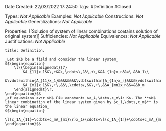 <br />
<br />

Date Created: 22/03/2022 17:24:50
Tags: #Definition #Closed 

Types: _Not Applicable_
Examples: _Not Applicable_
Constructions: _Not Applicable_
Generalizations: _Not Applicable_

Properties: [[Solution of system of linear combinations contains solution of original system]]
Sufficiencies: _Not Applicable_
Equivalences: _Not Applicable_
Justifications: _Not Applicable_

``` ad-Definition
title: Definition.

_Let $K$ be a field and consider the linear system_
$$\begin{equation}
    \l\{\begin{alignedat}{7}
        &A_{11}x_1&&\,+&&\,\cdots\,&&\,+\,&&A_{1n}x_n&&=\ &&b_1\\
        &\vdotswithin{A_{11}x_1}&&&&&&&&\vdotswithin{A_{1n}x_n}&&&&\vdotswithin{b_1}\\
        &A_{m1}x_1&&\,+\,&&\,\cdots\,&&\,+\,&&A_{mn}x_n&&=&&b_m
    \end{alignedat}\r.
\end{equation}$$
_of equations over $K$ Fix constants $c_1,\dots,c_m\in K$. The **$K$-linear combination of the linear system given by $c_1,\dots,c_m$** is the linear equation_
$$\begin{equation}
    \l(c_1A_{11}+\cdots+c_mA_{m1}\r)x_1+\cdots+\l(c_1A_{1n}+\cdots+c_mA_{mn}\r)x_n=c_1b_1+\cdots+c_mb_m.
\end{equation}$$

```
